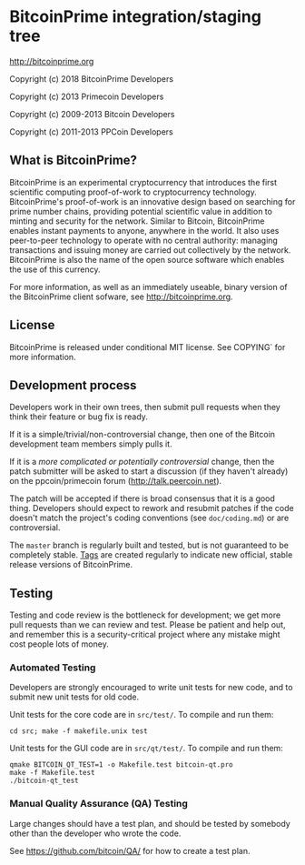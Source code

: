 BitcoinPrime integration/staging tree
==================================

http://bitcoinprime.org

Copyright (c) 2018 BitcoinPrime Developers

Copyright (c) 2013 Primecoin Developers

Copyright (c) 2009-2013 Bitcoin Developers

Copyright (c) 2011-2013 PPCoin Developers

What is BitcoinPrime?
------------------

BitcoinPrime is an experimental cryptocurrency that introduces the first
scientific computing proof-of-work to cryptocurrency technology. BitcoinPrime's
proof-of-work is an innovative design based on searching for prime number
chains, providing potential scientific value in addition to minting and
security for the network. Similar to Bitcoin, BitcoinPrime enables instant payments
to anyone, anywhere in the world. It also uses peer-to-peer technology to
operate with no central authority: managing transactions and issuing money are
carried out collectively by the network. BitcoinPrime is also the name of the open
source software which enables the use of this currency.

For more information, as well as an immediately useable, binary version of
the BitcoinPrime client sofware, see http://bitcoinprime.org.

License
-------

BitcoinPrime is released under conditional MIT license. See  COPYING` for more
information.

Development process
-------------------

Developers work in their own trees, then submit pull requests when they think
their feature or bug fix is ready.

If it is a simple/trivial/non-controversial change, then one of the Bitcoin
development team members simply pulls it.

If it is a *more complicated or potentially controversial* change, then the patch
submitter will be asked to start a discussion (if they haven't already) on the
ppcoin/primecoin forum (http://talk.peercoin.net).

The patch will be accepted if there is broad consensus that it is a good thing.
Developers should expect to rework and resubmit patches if the code doesn't
match the project's coding conventions (see `doc/coding.md`) or are
controversial.

The `master` branch is regularly built and tested, but is not guaranteed to be
completely stable. [Tags](https://github.com/BTCPrime/BitcoinPrime/tags) are
created regularly to indicate new official, stable release versions of
BitcoinPrime.

Testing
-------

Testing and code review is the bottleneck for development; we get more pull
requests than we can review and test. Please be patient and help out, and
remember this is a security-critical project where any mistake might cost people
lots of money.

### Automated Testing

Developers are strongly encouraged to write unit tests for new code, and to
submit new unit tests for old code.

Unit tests for the core code are in `src/test/`. To compile and run them:

    cd src; make -f makefile.unix test

Unit tests for the GUI code are in `src/qt/test/`. To compile and run them:

    qmake BITCOIN_QT_TEST=1 -o Makefile.test bitcoin-qt.pro
    make -f Makefile.test
    ./bitcoin-qt_test

### Manual Quality Assurance (QA) Testing

Large changes should have a test plan, and should be tested by somebody other
than the developer who wrote the code.

See https://github.com/bitcoin/QA/ for how to create a test plan.
